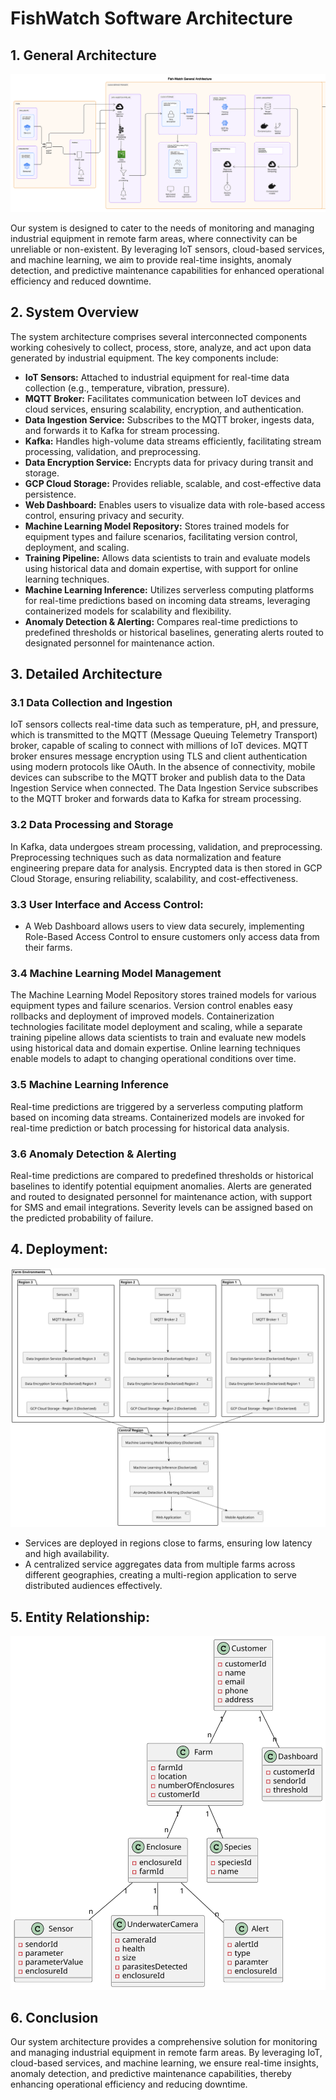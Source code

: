 # FishWatch Software Architecture

## 1. General Architecture
![General Architecture](./images/new_arch.svg)

Our system is designed to cater to the needs of monitoring and managing industrial equipment in remote farm areas, where connectivity can be unreliable or non-existent. By leveraging IoT sensors, cloud-based services, and machine learning, we aim to provide real-time insights, anomaly detection, and predictive maintenance capabilities for enhanced operational efficiency and reduced downtime.

## 2. System Overview

The system architecture comprises several interconnected components working cohesively to collect, process, store, analyze, and act upon data generated by industrial equipment. The key components include:

- **IoT Sensors:** Attached to industrial equipment for real-time data collection (e.g., temperature, vibration, pressure).
- **MQTT Broker:** Facilitates communication between IoT devices and cloud services, ensuring scalability, encryption, and authentication.
- **Data Ingestion Service:** Subscribes to the MQTT broker, ingests data, and forwards it to Kafka for stream processing.
- **Kafka:** Handles high-volume data streams efficiently, facilitating stream processing, validation, and preprocessing.
- **Data Encryption Service:** Encrypts data for privacy during transit and storage.
- **GCP Cloud Storage:** Provides reliable, scalable, and cost-effective data persistence.
- **Web Dashboard:** Enables users to visualize data with role-based access control, ensuring privacy and security.
- **Machine Learning Model Repository:** Stores trained models for equipment types and failure scenarios, facilitating version control, deployment, and scaling.
- **Training Pipeline:** Allows data scientists to train and evaluate models using historical data and domain expertise, with support for online learning techniques.
- **Machine Learning Inference:** Utilizes serverless computing platforms for real-time predictions based on incoming data streams, leveraging containerized models for scalability and flexibility.
- **Anomaly Detection & Alerting:** Compares real-time predictions to predefined thresholds or historical baselines, generating alerts routed to designated personnel for maintenance action.

## 3. Detailed Architecture

### 3.1 Data Collection and Ingestion

IoT sensors collects real-time data such as temperature, pH, and pressure, which is transmitted to the MQTT (Message Queuing Telemetry Transport) broker, capable of scaling to connect with millions of IoT devices. MQTT broker ensures message encryption using TLS and client authentication using modern protocols like OAuth.
In the absence of connectivity, mobile devices can subscribe to the MQTT broker and publish data to the Data Ingestion Service when connected. The Data Ingestion Service subscribes to the MQTT broker and forwards data to Kafka for stream processing.

### 3.2 Data Processing and Storage

In Kafka, data undergoes stream processing, validation, and preprocessing. Preprocessing techniques such as data normalization and feature engineering prepare data for analysis. Encrypted data is then stored in GCP Cloud Storage, ensuring reliability, scalability, and cost-effectiveness.

### 3.3 User Interface and Access Control:
- A Web Dashboard allows users to view data securely, implementing Role-Based Access Control to ensure customers only access data from their farms.

### 3.4 Machine Learning Model Management

The Machine Learning Model Repository stores trained models for various equipment types and failure scenarios. Version control enables easy rollbacks and deployment of improved models. Containerization technologies facilitate model deployment and scaling, while a separate training pipeline allows data scientists to train and evaluate new models using historical data and domain expertise. Online learning techniques enable models to adapt to changing operational conditions over time.

### 3.5 Machine Learning Inference

Real-time predictions are triggered by a serverless computing platform based on incoming data streams. Containerized models are invoked for real-time prediction or batch processing for historical data analysis.

### 3.6 Anomaly Detection & Alerting

Real-time predictions are compared to predefined thresholds or historical baselines to identify potential equipment anomalies. Alerts are generated and routed to designated personnel for maintenance action, with support for SMS and email integrations. Severity levels can be assigned based on the predicted probability of failure.

## 4. Deployment:
![Component](./images/component.svg)
- Services are deployed in regions close to farms, ensuring low latency and high availability.
- A centralized service aggregates data from multiple farms across different geographies, creating a multi-region application to serve distributed audiences effectively.

## 5. Entity Relationship:
![Entity Relationship Diragram](./images/entity_relationship.svg)

## 6. Conclusion

Our system architecture provides a comprehensive solution for monitoring and managing industrial equipment in remote farm areas. By leveraging IoT, cloud-based services, and machine learning, we ensure real-time insights, anomaly detection, and predictive maintenance capabilities, thereby enhancing operational efficiency and reducing downtime.